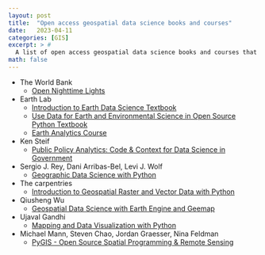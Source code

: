 ```yaml
---
layout: post
title:  "Open access geospatial data science books and courses"
date:   2023-04-11
categories: [GIS]
excerpt: > #
  A list of open access geospatial data science books and courses that I found helpful
math: false
---
```


- The World Bank
  - [Open Nighttime Lights](https://worldbank.github.io/OpenNightLights/welcome.html)
- Earth Lab
  - [Introduction to Earth Data Science Textbook](https://www.earthdatascience.org/courses/intro-to-earth-data-science/)
  - [Use Data for Earth and Environmental Science in Open Source Python Textbook](https://www.earthdatascience.org/courses/use-data-open-source-python/)
  - [Earth Analytics Course](https://www.earthdatascience.org/courses/earth-analytics-python//)
- Ken Steif
  - [Public Policy Analytics: Code & Context for Data Science in Government](https://urbanspatial.github.io/PublicPolicyAnalytics/)
- Sergio J. Rey, Dani Arribas-Bel, Levi J. Wolf
  - [Geographic Data Science with Python](https://geographicdata.science/book/intro.html)
- The carpentries
  - [Introduction to Geospatial Raster and Vector Data with Python](https://carpentries-incubator.github.io/geospatial-python/)
- Qiusheng Wu
  - [Geospatial Data Science with Earth Engine and Geemap](https://book.geemap.org/)
- Ujaval Gandhi
  - [Mapping and Data Visualization with Python](https://courses.spatialthoughts.com/python-dataviz.html)
- Michael Mann, Steven Chao, Jordan Graesser, Nina Feldman
  - [PyGIS - Open Source Spatial Programming & Remote Sensing](https://pygis.io/docs/a_intro.html)